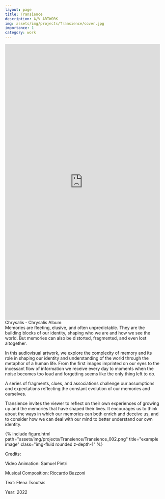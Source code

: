 ```yaml
---
layout: page
title: Transience
description: A/V ARTWORK
img: assets/img/projects/Transience/cover.jpg
importance: 1
category: work
---
```


<div style="padding:177.78% 0 0 0;position:relative;"><iframe src="https://player.vimeo.com/video/911857340?badge=0&amp;autopause=0&amp;player_id=0&amp;app_id=58479" frameborder="0" allow="autoplay; fullscreen; picture-in-picture; clipboard-write" style="position:absolute;top:0;left:0;width:100%;height:100%;" title="òlo - Transience"></iframe></div><script src="https://player.vimeo.com/api/player.js"></script>
<div class="caption">
   Chrysalis - Chrysalis Album
</div>
Memories are fleeting, elusive, and often unpredictable. They are the building blocks of our identity, shaping who we are and how we see the world. But memories can also be distorted, fragmented, and even lost altogether.



In this audiovisual artwork, we explore the complexity of memory and its role in shaping our identity and understanding of the world through the metaphor of a human life. From the first images imprinted on our eyes to the incessant flow of information we receive every day to moments when the noise becomes too loud and forgetting seems like the only thing left to do.


A series of fragments, clues, and associations challenge our assumptions and expectations reflecting the constant evolution of our memories and ourselves.

Transience  invites the viewer to reflect on their own experiences of growing up and the memories that have shaped their lives. It encourages us to think about the ways in which our memories can both enrich and deceive us, and to consider how we can deal with our mind to better understand our own identity.

<div class="row justify-content-sm-center">
    <div class="col-sm mt-3 mt-md-0">
        {% include figure.html path="assets/img/projects/Transience/Transience_002.png" title="example image" class="img-fluid rounded z-depth-1" %}
    </div>
</div>

Credits:

Video Animation: Samuel Pietri

Musical Composition: Riccardo Bazzoni

Text: Elena Tsoutsis

Year: 2022


